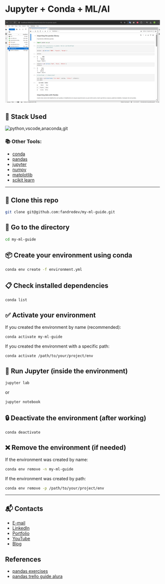 # Jupyter + Conda + ML/AI

![jupyterlab](readme-images/image.png)

## 🚀 Stack Used

<img src="https://skillicons.dev/icons?i=python,vscode,anaconda,git&theme=dark" alt="python,vscode,anaconda,git" />

### 📚 Other Tools:
- [conda](https://docs.conda.io/projects/conda/en/latest/index.html#)
- [pandas](https://pandas.pydata.org/docs/reference/io.html)
- [jupyter](https://jupyter.org/)
- [numpy](https://numpy.org/)
- [matplotlib](https://matplotlib.org/)
- [scikit learn](https://scikit-learn.org/stable/)

---

## 📂 Clone this repo
```bash
git clone git@github.com:fandredev/my-ml-guide.git
```

## 📁 Go to the directory
```bash
cd my-ml-guide
```

## 📦 Create your environment using conda
```bash
conda env create -f environment.yml
```

## 📋 Check installed dependencies
```bash
conda list
```

## ✅ Activate your environment
If you created the environment by name (recommended):
```bash
conda activate my-ml-guide
```
If you created the environment with a specific path:
```bash
conda activate /path/to/your/project/env
```

## 📓 Run Jupyter (inside the environment)
```bash
jupyter lab
```
or
```bash
jupyter notebook
```

## 🔒 Deactivate the environment (after working)
```bash
conda deactivate
```

## ❌ Remove the environment (if needed)
If the environment was created by name:
```bash
conda env remove -n my-ml-guide
```
If the environment was created by path:
```bash
conda env remove -p /path/to/your/project/env
```

---

## 📬 Contacts
- [E-mail](profissionalf.andre@gmail.com)  
- [LinkedIn](https://www.linkedin.com/in/devfandre/)  
- [Portfolio](https://developer-felipe-andre.vercel.app/)  
- [YouTube](https://www.youtube.com/@thistate/)  
- [Blog](https://medium.com/@thistate/)  


## References

- [pandas exercises](https://github.com/guipsamora/pandas_exercises) 
- [pandas trello guide alura](https://trello.com/b/rqQwqQTl/pandas-conhecendo-a-biblioteca) 
